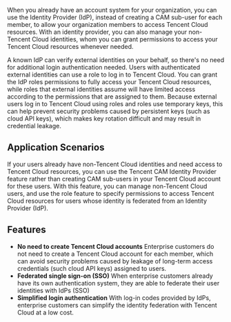 When you already have an account system for your organization, you can use the Identity Provider (IdP), instead of creating a CAM sub-user for each member, to allow your organization members to access Tencent Cloud resources. With an identity provider, you can also manage your non-Tencent Cloud identities, whom you can grant permissions to access your Tencent Cloud resources whenever needed.

A known IdP can verify external identities on your behalf, so there's no need for additional login authentication needed.  Users with authenticated external identities can use a role to log in to Tencent Cloud. You can grant the IdP roles permissions to fully access your Tencent Cloud resources, while roles that external identities assume will have limited access according to the permissions that are assigned to them. Because external users log in to Tencent Cloud using roles and roles use temporary keys, this can help prevent security problems caused by persistent keys (such as cloud API keys), which makes key rotation difficult and may result in credential leakage.

## Application Scenarios

If your users already have non-Tencent Cloud identities and need access to Tencent Cloud resources, you can use the Tencent CAM Identity Provider feature rather than creating CAM sub-users in your Tencent Cloud account for these users. With this feature, you can manage non-Tencent Cloud users, and use the role feature to specify permissions to access Tencent Cloud resources for users whose identity is federated from an Identity Provider (IdP).

## Features

- **No need to create Tencent Cloud accounts**
Enterprise customers do not need to create a Tencent Cloud account for each member, which can avoid security problems caused by leakage of long-term access credentials (such cloud API keys) assigned to users.
- **Federated single sign-on (SSO)**
When enterprise customers already have its own authentication system, they are able to federate their user identities with IdPs (SSO)
- **Simplified login authentication**
With log-in codes provided by IdPs, enterprise customers can simplify the identity federation with Tencent Cloud at a low cost.

